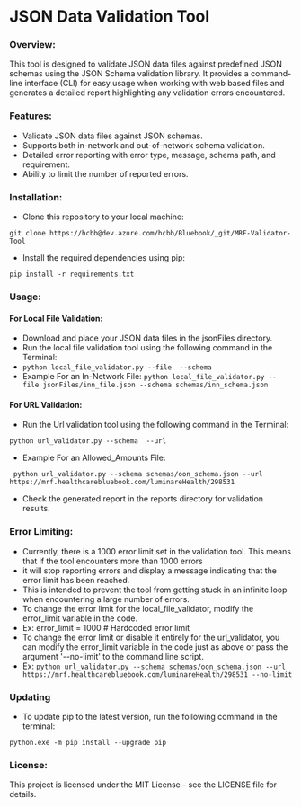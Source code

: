 # **JSON Data Validation Tool**

### **Overview:**

This tool is designed to validate JSON data files against predefined JSON schemas using the JSON Schema validation library. It provides a command-line interface (CLI) for easy usage when working with web based files and generates a detailed report highlighting any validation errors encountered.

### **Features:**

* Validate JSON data files against JSON schemas.
* Supports both in-network and out-of-network schema validation.
* Detailed error reporting with error type, message, schema path, and requirement.
* Ability to limit the number of reported errors.

### **Installation:**

* Clone this repository to your local machine:

`git clone https://hcbb@dev.azure.com/hcbb/Bluebook/_git/MRF-Validator-Tool`

* Install the required dependencies using pip:

`pip install -r requirements.txt`

### **Usage:**

#### **For Local File Validation:**

* Download and place your JSON data files in the jsonFiles directory.
* Run the local file validation tool using the following command in the Terminal:
* `python local_file_validator.py --file  --schema `
* Example For an In-Network File:
`python local_file_validator.py --file jsonFiles/inn_file.json --schema schemas/inn_schema.json`


#### **For URL Validation:**

* Run the Url validation tool using the following command in the Terminal:

`python url_validator.py --schema  --url `

* Example For an Allowed_Amounts File:

` python url_validator.py --schema schemas/oon_schema.json --url https://mrf.healthcarebluebook.com/luminareHealth/298531`

* Check the generated report in the reports directory for validation results.

### **Error Limiting:**

* Currently, there is a 1000 error limit set in the validation tool. This means that if the tool encounters more than 1000 errors
* it will stop reporting errors and display a message indicating that the error limit has been reached. 
* This is intended to prevent the tool from getting stuck in an infinite loop when encountering a large number of errors.
* To change the error limit for the local_file_validator, modify the error_limit variable in the code. 
* Ex: error_limit = 1000  # Hardcoded error limit
* To change the error limit or disable it entirely for the url_validator, you can modify the error_limit variable in the code just as above or pass the argument '--no-limit' to the command line script. 
* Ex: `python url_validator.py --schema schemas/oon_schema.json --url https://mrf.healthcarebluebook.com/luminareHealth/298531 --no-limit` 

### **Updating**

* To update pip to the latest version, run the following command in the terminal:

`python.exe -m pip install --upgrade pip`

### **License:**

This project is licensed under the MIT License - see the LICENSE file for details.
